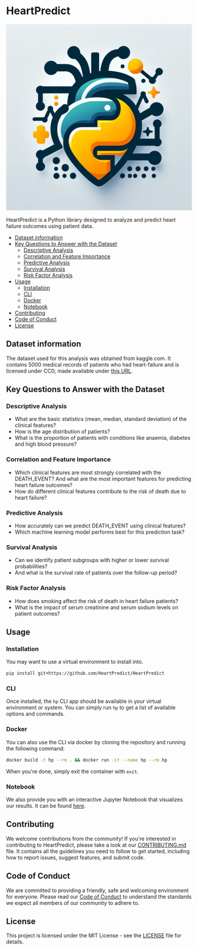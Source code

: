 # HeartPredict <!-- omit in toc -->

![logo](/docs/logo/logo.png)

HeartPredict is a Python library designed to analyze
and predict heart failure outcomes using patient data.

- [Dataset information](#dataset-information)
- [Key Questions to Answer with the Dataset](#key-questions-to-answer-with-the-dataset)
  - [Descriptive Analysis](#descriptive-analysis)
  - [Correlation and Feature Importance](#correlation-and-feature-importance)
  - [Predictive Analysis](#predictive-analysis)
  - [Survival Analysis](#survival-analysis)
  - [Risk Factor Analysis](#risk-factor-analysis)
- [Usage](#usage)
  - [Installation](#installation)
  - [CLI](#cli)
  - [Docker](#docker)
  - [Notebook](#notebook)
- [Contributing](#contributing)
- [Code of Conduct](#code-of-conduct)
- [License](#license)

## Dataset information

The dataset used for this analysis was obtained from kaggle.com.
It contains 5000 medical records of patients who had heart-failure
and is licensed under CC0; made available
under [this URL](https://www.kaggle.com/datasets/aadarshvelu/heart-failure-prediction-clinical-records).

## Key Questions to Answer with the Dataset

### Descriptive Analysis

- What are the basic statistics (mean, median, standard deviation)
  of the clinical features?
- How is the age distribution of patients?
- What is the proportion of patients with conditions like anaemia, diabetes
  and high blood pressure?

### Correlation and Feature Importance

- Which clinical features are most strongly correlated with the DEATH_EVENT?
  And what are the most important features for predicting heart failure outcomes?
- How do different clinical features contribute
  to the risk of death due to heart failure?

### Predictive Analysis

- How accurately can we predict DEATH_EVENT using clinical features?
- Which machine learning model performs best for this prediction task?

### Survival Analysis

- Can we identify patient subgroups with higher or
  lower survival probabilities?
- And what is the survival rate of patients over
  the follow-up period?

### Risk Factor Analysis

- How does smoking affect the risk of death in heart failure patients?
- What is the impact of serum creatinine and serum sodium levels on patient outcomes?

## Usage

### Installation

You may want to use a virtual environment to install into.

```bash
pip install git+https://github.com/HeartPredict/HeartPredict
```

### CLI

Once installed, the `hp` CLI app should be available
in your virtual environment or system.
You can simply run `hp` to get a list of available options and commands.

### Docker

You can also use the CLI via docker
by cloning the repository
and running the following command:

```bash
docker build -t hp --rm . && docker run -it --name hp --rm hp
```

When you're done, simply exit the container with `exit`.

### Notebook

We also provide you with an interactive Jupyter Notebook
that visualizes our results.
It can be found [here](./notebook/heart_predict.ipynb).

## Contributing

We welcome contributions from the community!
If you're interested in contributing to HeartPredict,
please take a look at our [CONTRIBUTING.md](CONTRIBUTING.md) file.
It contains all the guidelines you need to follow to get started,
including how to report issues, suggest features, and submit code.

## Code of Conduct

We are committed to providing a friendly, safe
and welcoming environment for everyone.
Please read our [Code of Conduct](CONDUCT.md)
to understand the standards we expect all members of our community to adhere to.

## License

This project is licensed under the MIT License -
see the [LICENSE](LICENSE) file for details.
